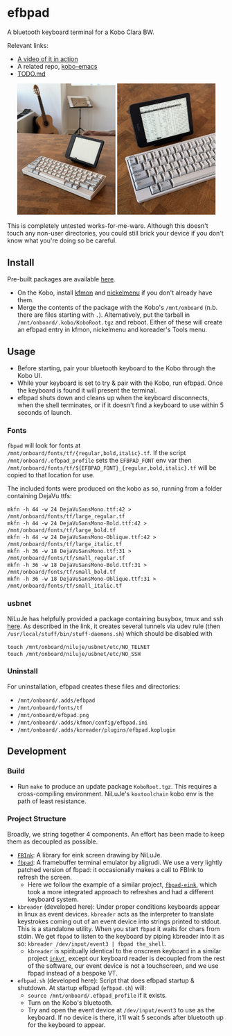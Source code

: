 # efbpad

A bluetooth keyboard terminal for a Kobo Clara BW.

Relevant links:
- [A video of it in action](https://youtube.com/shorts/0Jld5KgFcXU)
- A related repo, [kobo-emacs](https://github.com/enthdegree/kobo-emacs/)
- [TODO.md](TODO.md)

<p align="center">
  <img alt="Wide" src="./images/efbpad_1.jpeg" width="45%">
  <img alt="Detail" src="./images/efbpad_2.jpeg" width="45%">
</p>

This is completely untested works-for-me-ware. Although this doesn't touch any non-user directories, you could still brick your device if you don't know what you're doing so be careful. 

## Install

Pre-built packages are available [here](https://mega.nz/folder/mU4kQa7L#9MGGHw2HltTiviuZUtqynw).

- On the Kobo, install [kfmon](https://github.com/NiLuJe/kfmon) and [nickelmenu](https://pgaskin.net/NickelMenu/) if you don't already have them.
- Merge the contents of the package with the Kobo's `/mnt/onboard` (n.b. there are files starting with `.`). Alternatively, put the tarball in `/mnt/onboard/.kobo/KoboRoot.tgz` and reboot. Either of these will create an efbpad entry in kfmon, nickelmenu and koreader's Tools menu.
  
## Usage

 - Before starting, pair your bluetooth keyboard to the Kobo through the Kobo UI.
 - While your keyboard is set to try & pair with the Kobo, run efbpad. Once the keyboard is found it will present the terminal.
 - efbpad shuts down and cleans up when the keyboard disconnects, when the shell terminates, or if it doesn't find a keyboard to use within 5 seconds of launch.

### Fonts
`fbpad` will look for fonts at `/mnt/onboard/fonts/tf/{regular,bold,italic}.tf`.
If the script `/mnt/onboard/.efbpad_profile` sets the `EFBPAD_FONT` env var then `/mnt/onboard/fonts/tf/${EFBPAD_FONT}_{regular,bold,italic}.tf` will be copied to that location for use.

The included fonts were produced on the kobo as so, running from a folder containing DejaVu ttfs:
```
mkfn -h 44 -w 24 DejaVuSansMono.ttf:42 > /mnt/onboard/fonts/tf/large_regular.tf
mkfn -h 44 -w 24 DejaVuSansMono-Bold.ttf:42 > /mnt/onboard/fonts/tf/large_bold.tf
mkfn -h 44 -w 24 DejaVuSansMono-Oblique.ttf:42 > /mnt/onboard/fonts/tf/large_italic.tf
mkfn -h 36 -w 18 DejaVuSansMono.ttf:31 > /mnt/onboard/fonts/tf/small_regular.tf
mkfn -h 36 -w 18 DejaVuSansMono-Bold.ttf:31 > /mnt/onboard/fonts/tf/small_bold.tf
mkfn -h 36 -w 18 DejaVuSansMono-Oblique.ttf:31 > /mnt/onboard/fonts/tf/small_italic.tf
```

### usbnet
NiLuJe has helpfully provided a package containing busybox, tmux and ssh
[here](https://www.mobileread.com/forums/showthread.php?t=254214).
As described in the link, it creates several tunnels via udev rule (then `/usr/local/stuff/bin/stuff-daemons.sh`) which should be disabled with
```
touch /mnt/onboard/niluje/usbnet/etc/NO_TELNET
touch /mnt/onboard/niluje/usbnet/etc/NO_SSH
```

### Uninstall
For uninstallation, efbpad creates these files and directories:
 - `/mnt/onboard/.adds/efbpad`
 - `/mnt/onboard/fonts/tf`
 - `/mnt/onboard/efbpad.png` 
 - `/mnt/onboard/.adds/kfmon/config/efbpad.ini`
 - `/mnt/onboard/.adds/koreader/plugins/efbpad.koplugin`

## Development 

### Build
 - Run `make` to produce an update package `KoboRoot.tgz`.
   This requires a cross-compiling environment.
   NiLuJe's `koxtoolchain` kobo env is the path of least resistance.

### Project Structure
Broadly, we string together 4 components. 
An effort has been made to keep them as decoupled as possible.
 - [`FBInk`](https://github.com/NiLuJe/FBInk): A library for eink screen drawing by NiLuJe.
 - [`fbpad`](https://github.com/aligrudi/fbpad): A framebuffer terminal emulator by aligrudi.
   We use a very lightly patched version of fbpad: it occasionally
   makes a call to FBInk to refresh the screen.
    - Here we follow the example of a similar project, [`fbpad-eink`](https://github.com/kisonecat/fbpad-eink), which
      took a more integrated approach to refreshes and had a different
      keyboard system.
 - `kbreader` (developed here): Under proper conditions keyboards appear in linux as
   event devices. `kbreader` acts as the interpreter to translate keystrokes
   coming out of an event device into strings printed to stdout.
   This is a standalone utility.
   When you start `fbpad` it waits for chars from stdin. We get `fbpad`
   to listen to the keyboard by piping kbreader into it as so:
   `kbreader /dev/input/event3 | fbpad the_shell`.
    - `kbreader` is spiritually identical to the onscreen keyboard in
      a similar project [`inkvt`](https://github.com/llandsmeer/inkvt), except our keyboard reader is decoupled
      from the rest of the software, our event device is not a touchscreen,
      and we use fbpad instead of a bespoke VT.
 - `efbpad.sh` (developed here): Script that does efbpad startup & shutdown. At startup efbpad (`efbpad.sh`) will:
   - `source /mnt/onboard/.efbpad_profile` if it exists.
   - Turn on the Kobo's bluetooth.
   - Try and open the event device at `/dev/input/event3` to use as the keyboard. If no device is there, it'll wait 5 seconds after bluetooth up for the keyboard to appear. 
